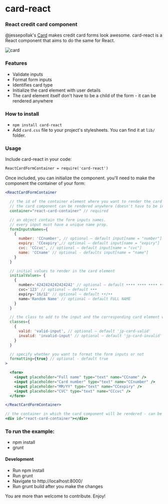 # card-react

### React credit card component

@jessepollak's [Card](http://github.com/jessepollak/card) makes credit card forms look awesome.
card-react is a React component that aims to do the same for React.

![card](http://i.imgur.com/qG3TenO.gif)

### Features

  - Validate inputs
  - Format form inputs
  - Identifies card type
  - Initialize the card element with user details
  - The card element itself don't have to be a child of the form - it can be rendered anywhere

### How to install

 - `npm install card-react`
 - Add `card.css` file to your project's stylesheets. You can find it at `lib/` folder.

### Usage

Include card-react in your code:

```html
ReactCardFormContainer = require('card-react')
```

Once included, you can initialize the component. you'll need to make the component the container of your form:

```jsx
<ReactCardFormContainer

  // the id of the container element where you want to render the card component.
  // the card component can be rendered anywhere (doesn't have to be in ReactCardFormContainer).
  container="react-card-container" // required

  // an object contain the form inputs names.
  // every input must have a unique name prop.
  formInputsNames={
    {
      number: 'CCnumber', // optional — default input[name = "number"]
      expiry: 'CCexpiry',// optional — default input[name = "expiry"]
      cvc: 'CCcvc', // optional — default input[name = "cvc"]
      name: 'CCname' // optional - defaults input[name = "name"]
    }
  }

  // initial values to render in the card element
  initialValues= {
    {
      number='4242424242424242' // optional — default •••• •••• •••• ••••
      cvc='123' // optional — default •••
      expiry='16/12' // optional — default ••/••
      name='Random Name' // optional — default FULL NAME
    }
  }

  // the class to add to the input and the corresponding card element when the input is valid/invalid.
  classes={
    {
      valid: 'valid-input', // optional — default 'jp-card-valid'
      invalid: 'invalid-input' // optional — default 'jp-card-invalid'
    }
  }

  // specify whether you want to format the form inputs or not
  formatting={true} // optional - default true
>

  <form>
    <input placeholder="Full name" type="text" name="CCname" />
    <input placeholder="Card number" type="text" name="CCnumber" />
    <input placeholder="MM/YY" type="text" name="CCexpiry" />
    <input placeholder="CVC" type="text" name="CCcvc" />
  </form>

</ReactCardFormContainer>

// the container in which the card component will be rendered - can be anywhere in the DOM
<div id="react-card-container"></div>

```

### To run the example:

  - npm install
  - grunt

#### Development

  - Run npm install
  - Run grunt
  - Navigate to http://localhost:8000/
  - Run grunt build after you make the changes

You are more than welcome to contribute. Enjoy!

